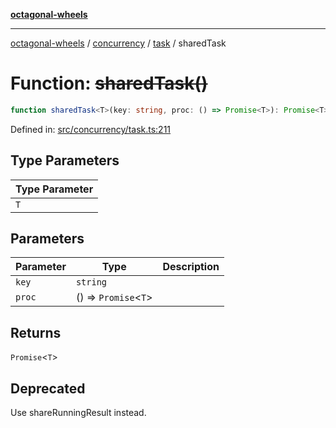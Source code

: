 [**octagonal-wheels**](../../../../../../README.md)

***

[octagonal-wheels](../../../../../../globals.md) / [concurrency](../../../README.md) / [task](../README.md) / sharedTask

# Function: ~~sharedTask()~~

```ts
function sharedTask<T>(key: string, proc: () => Promise<T>): Promise<T>;
```

Defined in: [src/concurrency/task.ts:211](https://github.com/vrtmrz/octagonal-wheels/blob/main/src/concurrency/task.ts#L211)

## Type Parameters

| Type Parameter |
| ------ |
| `T` |

## Parameters

| Parameter | Type | Description |
| ------ | ------ | ------ |
| `key` | `string` |  |
| `proc` | () => `Promise`\<`T`\> |  |

## Returns

`Promise`\<`T`\>

## Deprecated

Use shareRunningResult instead.
